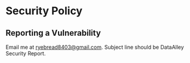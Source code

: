 # Security Policy

## Reporting a Vulnerability

Email me at ryebread8403@gmail.com. Subject line should be DataAlley Security Report.
